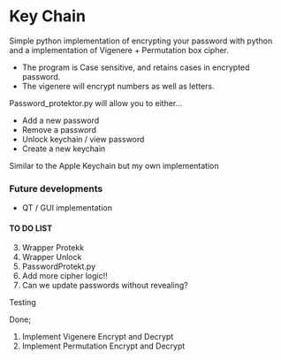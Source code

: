 # Key Chain

Simple python implementation of encrypting your password with python and a implementation of Vigenere + Permutation box cipher.

- The program is Case sensitive, and retains cases in encrypted password.
- The vigenere will encrypt numbers as well as letters.

Password_protektor.py will allow you to either...
- Add a new password
- Remove a password
- Unlock keychain / view password
- Create a new keychain

Similar to the Apple Keychain but my own implementation


### Future developments

- QT / GUI implementation


#### TO DO LIST

3. Wrapper Protekk
4. Wrapper Unlock
5. PasswordProtekt.py
6. Add more cipher logic!!
7. Can we update passwords without revealing?

Testing


Done;
1. Implement Vigenere Encrypt and Decrypt
2. Implement Permutation Encrypt and Decrypt

